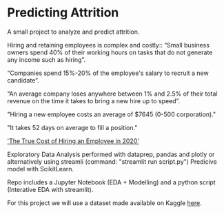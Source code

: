# Predicting Attrition

A small project to analyze and predict attrition.

Hiring and retaining employees is complex and costly::
“Small business owners spend 40% of their working hours on tasks that do not generate any income such as hiring”.

“Companies spend 15%-20% of the employee's salary to recruit a new candidate”.

“An average company loses anywhere between 1% and 2.5% of their total revenue on the time it takes to bring a new hire up to speed”.

"Hiring a new employee costs an average of $7645 (0-500 corporation)."

"It takes 52 days on average to fill a position."

['The True Cost of Hiring an Employee in 2020'](https://toggl.com/blog/cost-of-hiring-an-employee)



Exploratory Data Analysis performed with dataprep, pandas and plotly or alternatively using streamli (command: "streamlit run script.py")
Predicive model with ScikitLearn.

Repo includes a Jupyter Notebook (EDA + Modelling) and a python script (Interative EDA with streamlit).

For this project we will use a dataset made available on Kaggle [here](https://www.kaggle.com/pavansubhasht/ibm-hr-analytics-attrition-dataset).
